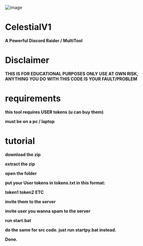 ![image](https://github.com/discordsolar/CelestialV1/assets/169748142/7d5703e2-f9c0-4b63-a44e-fa39f3195918)
# CelestialV1
**A Powerful Discord Raider / MultiTool**

# Disclaimer
**THIS IS FOR EDUCATIONAL PURPOSES ONLY USE AT OWN RISK, ANYTHING YOU DO WITH THIS CODE IS YOUR FAULT/PROBLEM**

# requirements
**this tool requires USER tokens (u can buy them)**

**must be on a pc / laptop**

# tutorial
**download the zip**

**extract the zip**

**open the folder**

**put your User tokens in tokens.txt in this format:**

**token1**
**token2**
**ETC**

**invite them to the server**

**invite user you wanna spam to the server**

**run start.bat**

**do the same for src code. just run startpy.bat instead.**

**Done.**

